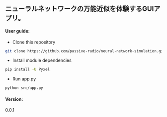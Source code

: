 ## ニューラルネットワークの万能近似を体験するGUIアプリ。

#### User guide:

- Clone this repository
```bash
git clone https://github.com/passive-radio/neural-network-simulation.git
```

- Install module dependencies
```bash
pip install -U Pyxel
```

- Run app.py
```bash
python src/app.py
```

#### Version:
0.0.1